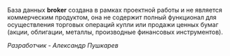 База данных **broker** создана в рамках проектной работы и не является коммерческим продуктом, она не содержит полный функционал для осуществления торговых операций купли или продажи ценных бумаг (акции, облигации, металлы, производные финансовых инструментов).

_Разработчик - Александр Пушкарев_
